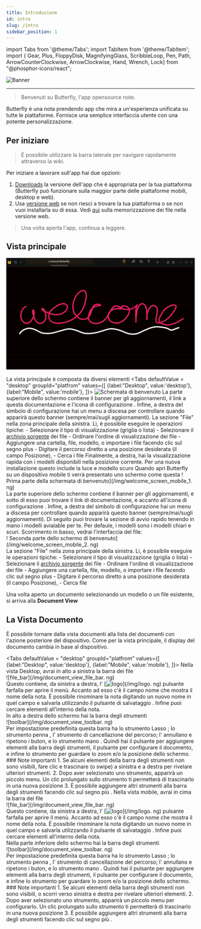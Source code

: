 ```yaml
---
title: Introduzione
id: intro
slug: /intro
sidebar_position: 1
---
```


import Tabs from '@theme/Tabs';
import TabItem from '@theme/TabItem';
import { Gear, Plus, FloppyDisk, MagnifyingGlass, ScribbleLoop, Pen, Path, ArrowCounterClockwise, ArrowClockwise, Hand, Wrench, Lock} from "@phosphor-icons/react";

![Banner](/img/banner.png)

---

> Benvenuti su Butterfly, l'app opensource note.

Butterfly è una nota prendendo app che mira a un'esperienza unificata su tutte le piattaforme. Fornisce una semplice interfaccia utente con una potente personalizzazione.

## Per iniziare

> È possibile utilizzare la barra laterale per navigare rapidamente attraverso la wiki.


Per iniziare a lavorare sull'app hai due opzioni:
1. [Downloads](/downloads) la versione dell'app che è appropriata per la tua piattaforma (Butterfly può funzionare sulla maggior parte delle piattaforme mobili, desktop e web).
2. Usa [versione web](https://butterfly.linwood.dev) se non riesci a trovare la tua piattaforma o se non vuoi installarla su di essa. Vedi [qui](storage#web) sulla memorizzazione dei file nella versione web.

> Una volta aperta l'app, continua a leggere.



## Vista principale

![Vista principale](main.png)

La vista principale è composta da diversi elementi
<Tabs
    defaultValue = "desktop"
    groupId="platfrom"
        values={[
        {label:"Desktop", value:'desktop'},
 {label:"Mobile", value:'mobile'},
 ]}>
    <TabItem value="desktop">
        ![Schermata di benvenuto](/img/welcome_screen_desktop.png)
        La parte superiore dello schermo contiene il banner per gli aggiornamenti, il link a questa documentazione e l'icona di configurazione <Gear/>. Infine, a destra del simbolo di configurazione <Gear/> hai un menu a discesa per controllare quando apparirà questo banner (sempre/mai/sugli aggiornamenti).
        La sezione "File" nella zona principale della sinistra. Lì, è possibile eseguire le operazioni tipiche:
            - Selezionare il tipo di visualizzazione (griglia o lista)
            - Selezionare il [archivio sorgente](storage) dei file
            - Ordinare l'ordine di visualizzazione dei file
            - Aggiungere una cartella, file, modello, o importare i file facendo clic sul segno <Plus/> plus
            - Digitare il percorso diretto a una posizione desiderata (il campo Posizione),
            - Cerca i file
        Finalmente, a destra, hai la visualizzazione rapida con i modelli disponibili nella posizione corrente. Per una nuova installazione questo include la luce e modello scuro
    </TabItem>
    <TabItem value="mobile">
        Quando apri Butterfly su un dispositivo mobile ti verrà presentato uno schermo come questa
        ! Prima parte della schermata di benvenuto](/img/welcome_screen_mobile_1. ng)   
        La parte superiore dello schermo contiene il banner per gli aggiornamenti, e sotto di esso puoi trovare il link di documentazione, e accanto all'icona di configurazione <Gear/>. Infine, a destra del simbolo di configurazione <Gear/> hai un menu a discesa per controllare quando apparirà questo banner (sempre/mai/sugli aggiornamenti).
        Di seguito puoi trovare la sezione di avvio rapido tenendo in mano i modelli avialable per te. Per defaule, i modelli sono i modelli chiari e scuri. 
        Scorrimento in basso, vedrai l'interfaccia del file:
        \
        ! Seconda parte dello schermo di benvenuto](/img/welcome_screen_mobile_2. ng)  
        La sezione "File" nella zona principale della sinistra. Lì, è possibile eseguire le operazioni tipiche:
        - Selezionare il tipo di visualizzazione (griglia o lista)
        - Selezionare il [archivio sorgente](storage) dei file
        - Ordinare l'ordine di visualizzazione dei file
        - Aggiungere una cartella, file, modello, o importare i file facendo clic sul segno <Plus/> plus
        - Digitare il percorso diretto a una posizione desiderata (il campo Posizione),
        - Cerca file
    </TabItem>
</Tabs>

Una volta aperto un documento selezionando un modello o un file esistente, si arriva alla **Document View**

## La Vista Documento

È possibile tornare dalla vista documenti alla lista dei documenti con l'azione posteriore del dispositivo. Come per la vista principale, il display del documento cambia in base al dispositivo.

<Tabs
    defaultValue = "desktop"
    groupId="platfrom"
        values={[
        {label:"Desktop", value:'desktop'},
 {label:"Mobile", value:'mobile'},
 ]}>
    <TabItem value="desktop">
        Nella vista Desktop, avrai in alto a sinistra la barra dei file\
        ![file_bar](/img/document_view_file_bar. ng)\
        Questo contiene, da sinistra a destra, l' 
        [<img alt="logo" src="/img/logo.png" width="16"/>](/img/logo. ng)
        pulsante farfalla per aprire il menù. Accanto ad esso c'è il campo nome che mostra il nome della nota. È possibile rinominare la nota digitando un nuovo nome in quel campo e salvarla utilizzando il pulsante di salvataggio <FloppyDisk/>. Infine puoi cercare elementi <MagnifyingGlass/> all'interno della nota.
        \
        In alto a destra dello schermo hai la barra degli strumenti\
        ![toolbar](/img/document_view_toolbar. ng)\
        Per impostazione predefinita questa barra ha lo strumento Lasso <ScribbleLoop/> ; lo strumento penna <Pen/> , l' <Path/> strumento di cancellazione del percorso; l' <ArrowCounterClockwise/> annullano e <ArrowClockwise/> ripetono i buton, e lo strumento mano <Hand/>. Quindi hai il pulsante <Plus/> per aggiungere elementi alla barra degli strumenti, il pulsante <Wrench/> per configurare il documento, e infine lo strumento <Lock/> per guardare lo zoom e/o la posizione dello schermo. 
        ### Note importanti
        1. Se alcuni elementi della barra degli strumenti non sono visibili, fare clic e trascinare (o swipe) a sinistra e a destra per rivelare ulteriori strumenti. 
        2. Dopo aver selezionato uno strumento, apparirà un piccolo menu. Un clic prolungato sullo strumento ti permetterà di trascinarlo in una nuova posizione
        3. È possibile aggiungere altri strumenti alla barra degli strumenti facendo clic sul segno <Plus/> più . 
    </TabItem>
    <TabItem value="mobile">
        Nella vista mobile, avrai in cima la barra dei file\
        ![file_bar](/img/document_view_file_bar. ng)\
        Questo contiene, da sinistra a destra, l' 
        [<img alt="logo" src="/img/logo.png" width="16"/>](/img/logo. ng)
        pulsante farfalla per aprire il menù. Accanto ad esso c'è il campo nome che mostra il nome della nota. È possibile rinominare la nota digitando un nuovo nome in quel campo e salvarla utilizzando il pulsante di salvataggio <FloppyDisk/>. Infine puoi cercare elementi <MagnifyingGlass/> all'interno della nota.
        \
        Nella parte inferiore dello schermo hai la barra degli strumenti\
        ![toolbar](/img/document_view_toolbar. ng)\
        Per impostazione predefinita questa barra ha lo strumento Lasso <ScribbleLoop/> ; lo strumento penna <Pen/> , l' <Path/> strumento di cancellazione del percorso; l' <ArrowCounterClockwise/> annullano e <ArrowClockwise/> ripetono i buton, e lo strumento mano <Hand/>. Quindi hai il pulsante <Plus/> per aggiungere elementi alla barra degli strumenti, il pulsante <Wrench/> per configurare il documento, e infine lo strumento <Lock/> per guardare lo zoom e/o la posizione dello schermo. 
        ### Note importanti
        1. Se alcuni elementi della barra degli strumenti non sono visibili, o scorri verso sinistra e destra per rivelare ulteriori elementi. 
        2. Dopo aver selezionato uno strumento, apparirà un piccolo menu per configurarlo. Un clic prolungato sullo strumento ti permetterà di trascinarlo in una nuova posizione
        3. È possibile aggiungere altri strumenti alla barra degli strumenti facendo clic sul segno <Plus/> più . 
    </TabItem>
</Tabs>
	

